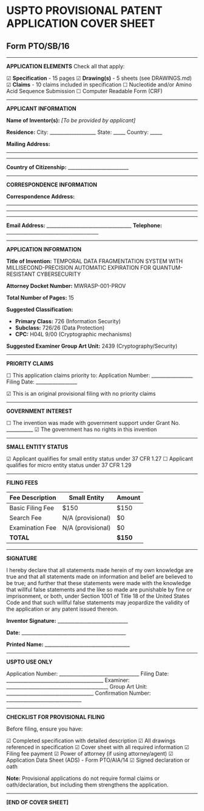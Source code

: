 # USPTO PROVISIONAL PATENT APPLICATION COVER SHEET
## Form PTO/SB/16

---

**APPLICATION ELEMENTS**
Check all that apply:

☑ **Specification** - 15 pages
☑ **Drawing(s)** - 5 sheets (see DRAWINGS.md)
☑ **Claims** - 10 claims included in specification
☐ Nucleotide and/or Amino Acid Sequence Submission
☐ Computer Readable Form (CRF)

---

**APPLICANT INFORMATION**

**Name of Inventor(s):**
_[To be provided by applicant]_

**Residence:**
City: ___________________ State: _____ Country: _____

**Mailing Address:**
_____________________________________________________
_____________________________________________________

**Country of Citizenship:** _________________________

---

**CORRESPONDENCE INFORMATION**

**Correspondence Address:**
_____________________________________________________
_____________________________________________________
_____________________________________________________

**Email Address:** ___________________________________
**Telephone:** ______________________________________

---

**APPLICATION INFORMATION**

**Title of Invention:**
TEMPORAL DATA FRAGMENTATION SYSTEM WITH MILLISECOND-PRECISION AUTOMATIC EXPIRATION FOR QUANTUM-RESISTANT CYBERSECURITY

**Attorney Docket Number:** MWRASP-001-PROV

**Total Number of Pages:** 15

**Suggested Classification:**
- **Primary Class:** 726 (Information Security)
- **Subclass:** 726/26 (Data Protection)
- **CPC:** H04L 9/00 (Cryptographic mechanisms)

**Suggested Examiner Group Art Unit:** 2439 (Cryptography/Security)

---

**PRIORITY CLAIMS**

☐ This application claims priority to:
Application Number: _________________ Filing Date: _________________

☑ This is an original provisional filing with no priority claims

---

**GOVERNMENT INTEREST**

☐ The invention was made with government support under Grant No. ___________
☑ The government has no rights in this invention

---

**SMALL ENTITY STATUS**

☑ Applicant qualifies for small entity status under 37 CFR 1.27
☐ Applicant qualifies for micro entity status under 37 CFR 1.29

---

**FILING FEES**

| Fee Description | Small Entity | Amount |
|----------------|--------------|--------|
| Basic Filing Fee | $150 | $150 |
| Search Fee | N/A (provisional) | $0 |
| Examination Fee | N/A (provisional) | $0 |
| **TOTAL** | | **$150** |

---

**SIGNATURE**

I hereby declare that all statements made herein of my own knowledge are true and that all statements made on information and belief are believed to be true; and further that these statements were made with the knowledge that willful false statements and the like so made are punishable by fine or imprisonment, or both, under Section 1001 of Title 18 of the United States Code and that such willful false statements may jeopardize the validity of the application or any patent issued thereon.

**Inventor Signature:** _____________________________

**Date:** ___________________________________________

**Printed Name:** ___________________________________

---

**USPTO USE ONLY**

Application Number: _________________________________
Filing Date: ________________________________________
Examiner: __________________________________________
Group Art Unit: ____________________________________
Confirmation Number: _______________________________

---

**CHECKLIST FOR PROVISIONAL FILING**

Before filing, ensure you have:

☑ Completed specification with detailed description
☑ All drawings referenced in specification
☑ Cover sheet with all required information
☑ Filing fee payment
☑ Power of attorney (if using attorney/agent)
☑ Application Data Sheet (ADS) - Form PTO/AIA/14
☑ Signed declaration or oath

**Note:** Provisional applications do not require formal claims or oath/declaration, but including them strengthens the application.

---

**[END OF COVER SHEET]**